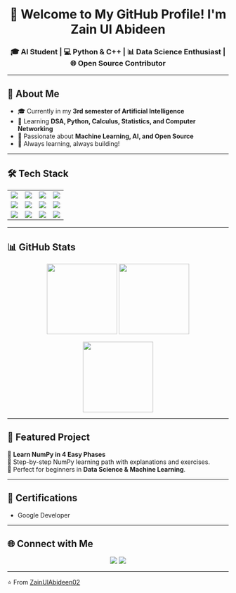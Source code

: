 <!-- Banner -->
<h1 align="center">👋 Welcome to My GitHub Profile! I'm Zain Ul Abideen</h1>
<h3 align="center">🎓 AI Student | 💻 Python & C++ | 📊 Data Science Enthusiast | 🌐 Open Source Contributor</h3>

---

## 🌟 About Me  
- 🎓 Currently in my **3rd semester of Artificial Intelligence**  
- 📘 Learning **DSA, Python, Calculus, Statistics, and Computer Networking**  
- 🤖 Passionate about **Machine Learning, AI, and Open Source**  
- 🚀 Always learning, always building!  

---

## 🛠️ Tech Stack  

<table align="center">
<tr>
<td><img src="https://img.shields.io/badge/Python-3776AB?style=for-the-badge&logo=python&logoColor=white"></td>
<td><img src="https://img.shields.io/badge/C++-00599C?style=for-the-badge&logo=c%2B%2B&logoColor=white"></td>
<td><img src="https://img.shields.io/badge/MySQL-4479A1?style=for-the-badge&logo=mysql&logoColor=white"></td>
<td><img src="https://img.shields.io/badge/NumPy-013243?style=for-the-badge&logo=numpy&logoColor=white"></td>
</tr>
<tr>
<td><img src="https://img.shields.io/badge/Pandas-150458?style=for-the-badge&logo=pandas&logoColor=white"></td>
<td><img src="https://img.shields.io/badge/Matplotlib-11557C?style=for-the-badge&logo=plotly&logoColor=white"></td>
<td><img src="https://img.shields.io/badge/Scikit--Learn-F7931E?style=for-the-badge&logo=scikit-learn&logoColor=white"></td>
<td><img src="https://img.shields.io/badge/VS%20Code-0078D4?style=for-the-badge&logo=visual-studio-code&logoColor=white"></td>
</tr>
<tr>
<td><img src="https://img.shields.io/badge/Git-F05032?style=for-the-badge&logo=git&logoColor=white"></td>
<td><img src="https://img.shields.io/badge/GitHub-181717?style=for-the-badge&logo=github&logoColor=white"></td>
<td><img src="https://img.shields.io/badge/Jupyter-F37626?style=for-the-badge&logo=jupyter&logoColor=white"></td>
<td><img src="https://img.shields.io/badge/Google%20Colab-F9AB00?style=for-the-badge&logo=googlecolab&logoColor=white"></td>
</tr>
</table>

---

## 📊 GitHub Stats  

<p align="center">
  <img src="https://github-readme-stats.vercel.app/api?username=ZainUlAbideen02&show_icons=true&theme=radical" height="160">
  <img src="https://github-readme-stats.vercel.app/api/top-langs/?username=ZainUlAbideen02&layout=compact&theme=radical" height="160">
</p>

<p align="center">
  <img src="https://streak-stats.demolab.com?user=ZainUlAbideen02&theme=radical" height="160">
</p>

---

## 🚀 Featured Project  
📌 **Learn NumPy in 4 Easy Phases**  
🔹 Step-by-step NumPy learning path with explanations and exercises.  
🔹 Perfect for beginners in **Data Science & Machine Learning**.  

---

## 📜 Certifications  
- Google Developer  

---

## 🌐 Connect with Me  

<p align="center">
<a href="https://www.linkedin.com/in/muhammad-zain-ul-abideen-b801bb36b"><img src="https://img.shields.io/badge/LinkedIn-0077B5?style=for-the-badge&logo=linkedin&logoColor=white"></a>
<a href="mailto:241475@students.au.edu.pk"><img src="https://img.shields.io/badge/Gmail-D14836?style=for-the-badge&logo=gmail&logoColor=white"></a>
</p>

---

⭐️ From [ZainUlAbideen02](https://github.com/ZainUlAbideen02)  
